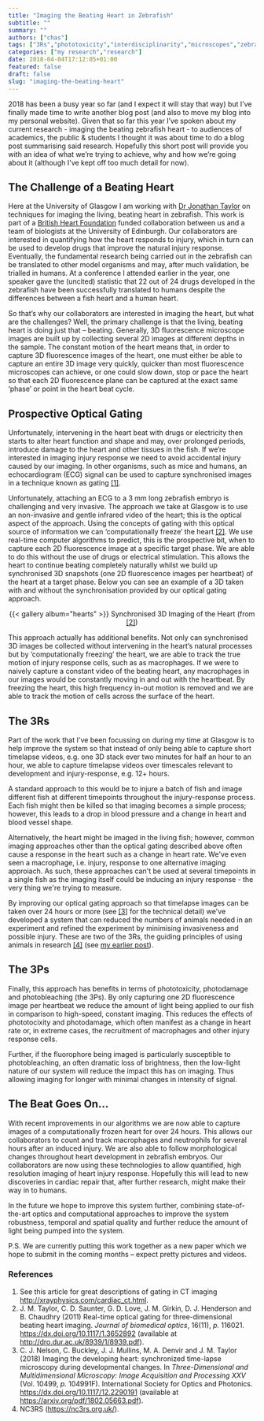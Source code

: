 ```yaml
---
title: "Imaging the Beating Heart in Zebrafish"
subtitle: ""
summary: ""
authors: ["chas"]
tags: ["3Rs","phototoxicity","interdisciplinarity","microscopes","zebrafish"]
categories: ["my research","research"]
date: 2018-04-04T17:12:05+01:00
featured: false
draft: false
slug: "imaging-the-beating-heart"
---
```

2018 has been a busy year so far (and I expect it will stay that way) but I’ve finally made time to write another blog post (and also to move my blog into my personal website). Given that so far this year I’ve spoken about my current research - imaging the beating zebrafish heart - to audiences of academics, the public & students I thought it was about time to do a blog post summarising said research. Hopefully this short post will provide you with an idea of what we’re trying to achieve, why and how we’re going about it (although I've kept off too much detail for now).

<!--more-->

## The Challenge of a Beating Heart

Here at the University of Glasgow I am working with <a href="https://www.gla.ac.uk/schools/physics/staff/jonathantaylor/" target="_blank">Dr Jonathan Taylor</a> on techniques for imaging the living, beating heart in zebrafish. This work is part of a <a href="https://www.bhf.org.uk/research-projects/development-and-optimisation-of-synchronised-3d-invivo-imaging-of-the-embryonic-and-juvenile-zebrafish-heart" target="_blank">British Heart Foundation</a> funded collaboration between us and a team of biologists at the University of Edinburgh. Our collaborators are interested in quantifying how the heart responds to injury, which in turn can be used to develop drugs that improve the natural injury response. Eventually, the fundamental research being carried out in the zebrafish can be translated to other model organisms and may, after much validation, be trialled in humans. At a conference I attended earlier in the year, one speaker gave the (uncited) statistic that 22 out of 24 drugs developed in the zebrafish have been successfully translated to humans despite the differences between a fish heart and a human heart.


So that’s why our collaborators are interested in imaging the heart, but what are the challenges? Well, the primary challenge is that the living, beating heart is doing just that – beating. Generally, 3D fluorescence microscope images are built up by collecting several 2D images at different depths in the sample. The constant motion of the heart means that, in order to capture 3D fluorescence images of the heart, one must either be able to capture an entire 3D image very quickly, quicker than most fluorescence microscopes can achieve, or one could slow down, stop or pace the heart so that each 2D fluorescence plane can be captured at the exact same ‘phase’ or point in the heart beat cycle.

## Prospective Optical Gating

Unfortunately, intervening in the heart beat with drugs or electricity then starts to alter heart function and shape and may, over prolonged periods, introduce damage to the heart and other tissues in the fish. If we’re interested in imaging injury response we need to avoid accidental injury caused by our imaging. In other organisms, such as mice and humans, an echocardiogram (ECG) signal can be used to capture synchronised images in a technique known as gating <a href="#ct">[1]</a>.

Unfortunately, attaching an ECG to a 3 mm long zebrafish embryo is challenging and very invasive. The approach we take at Glasgow is to use an non-invasive and gentle infrared video of the heart; this is the optical aspect of the approach. Using the concepts of gating with this optical source of information we can ‘computationally freeze’ the heart <a href="#TSLetal2011">[2]</a>. We use real-time computer algorithms to predict, this is the prospective bit, when to capture each 2D fluorescence image at a specific target phase. We are able to do this without the use of drugs or electrical stimulation. This allows the heart to continue beating completely naturally whilst we build up synchronised 3D snapshots (one 2D fluorescence images per heartbeat) of the heart at a target phase. Below you can see an example of a 3D taken with and without the synchronisation provided by our optical gating approach.

<div style="text-align: center; margin: auto;">
  {{< gallery album="hearts" >}}
  <caption>Synchronised 3D Imaging of the Heart (from <a href="#TSLetal2011">[2]</a>)</caption>
</div>

This approach actually has additional benefits. Not only can synchronised 3D images be collected without intervening in the heart’s natural processes but by ‘computationally freezing’ the heart, we are able to track the true motion of injury response cells, such as as macrophages. If we were to naively capture a constant video of the beating heart, any macrophages in our images would be constantly moving in and out with the heartbeat. By freezing the heart, this high frequency in-out motion is removed and we are able to track the motion of cells across the surface of the heart.

## The 3Rs

Part of the work that I've been focussing on during my time at Glasgow is to help improve the system so that instead of only being able to capture short timelapse videos, e.g. one 3D stack ever two minutes for half an hour to an hour, we able to capture timelapse videos over timescales relevant to development and injury-response, e.g. 12+ hours.

A standard approach to this would be to injure a batch of fish and image different fish at different timepoints throughout the injury-response process. Each fish might then be killed so that imaging becomes a simple process; however, this leads to a drop in blood pressure and a change in heart and blood vessel shape.

Alternatively, the heart might be imaged in the living fish; however, common imaging approaches other than the optical gating described above often cause a response in the heart such as a change in heart rate. We've even seen a macrophage, i.e. injury, response to one alternative imaging approiach. As such, these approaches can't be used at several timepoints in a single fish as the imaging itself could be inducing an injury response - the very thing we're trying to measure.

By improving our optical gating approach so that timelapse images can be taken over 24 hours or more (see <a href="#NCMetal2018">[3]</a> for the technical detail) we've developed a system that can reduced the numbers of animals needed in an experiment and refined the experiment by minimising invasiveness and possible injury. These are two of the 3Rs, the guiding principles of using animals in research <a href="#nc3rs">[4]</a> (see [my earlier post](https://www.chasnelson.co.uk/2017/11/10/better-imaging-of-living-animals-and-the-3rs/)).

## The 3Ps

Finally, this approach has benefits in terms of phototoxicity, photodamage and photobleaching (the 3Ps). By only capturing one 2D fluorescence image per heartbeat we reduce the amount of light being applied to our fish in comparison to high-speed, constant imaging. This reduces the effects of phototocixity and photodamage, which often manifest as a change in heart rate or, in extreme cases, the recruitment of macrophages and other injury response cells.

Further, if the fluorophore being imaged is particularly susceptible to photobleaching, an often dramatic loss of brightness, then the low-light nature of our system will reduce the impact this has on imaging. Thus allowing imaging for longer with minimal changes in intensity of signal.

## The Beat Goes On...

With recent improvements in our algorithms we are now able to capture images of a computationally frozen heart for over 24 hours. This allows our collaborators to count and track macrophages and neutrophils for several hours after an induced injury. We are also able to follow morphological changes throughout heart development in zebrafish embryos. Our collaborators are now using these technologies to allow quantified, high resolution imaging of heart injury response. Hopefully this will lead to new discoveries in cardiac repair that, after further research, might make their way in to humans.

In the future we hope to improve this system further, combining state-of-the-art optics and computational approaches to improve the system robustness, temporal and spatial quality and further reduce the amount of light being pumped into the system.

P.S. We are currently putting this work together as a new paper which we hope to submit in the coming months – expect pretty pictures and videos.

### References

<ol>
  <li id="ct">See this article for great descriptions of gating in CT imaging <a href="http://xrayphysics.com/cardiac_ct.html" target="_blank">http://xrayphysics.com/cardiac_ct.html</a>.</li>
  <li id="TSLetal2011">J. M. Taylor, C. D. Saunter, G. D. Love, J. M. Girkin, D. J. Henderson and B. Chaudhry (2011) Real-time optical gating for three-dimensional beating heart imaging. <cite>Journal of biomedical optics</cite>, 16(11), <i>p.</i> 116021. <a href="https://dx.doi.org/10.1117/1.3652892" target="_blank">https://dx.doi.org/10.1117/1.3652892</a> (available at <a href="http://dro.dur.ac.uk/8939/1/8939.pdf" target="_blank">http://dro.dur.ac.uk/8939/1/8939.pdf</a>).</li>
  <li id="NCMetal2018">C. J. Nelson, C. Buckley, J. J. Mullins, M. A. Denvir and J.  M. Taylor (2018) Imaging the developing heart: synchronized time-lapse microscopy during developmental changes. In <cite>Three-Dimensional and Multidimensional Microscopy: Image Acquisition and Processing XXV</cite> (Vol. 10499, <i>p.</i> 104991F). International Society for Optics and Photonics. <a href="https://dx.doi.org/10.1117/12.2290191" target="_blank">https://dx.doi.org/10.1117/12.2290191</a> (available at <a href="https://arxiv.org/pdf/1802.05663.pdf" target="_blank">https://arxiv.org/pdf/1802.05663.pdf</a>).</li>
  <li id="nc3rs"> NC3RS (<a href="https://nc3rs.org.uk/" target="_blank">https://nc3rs.org.uk/</a>).</li>
</ol>
